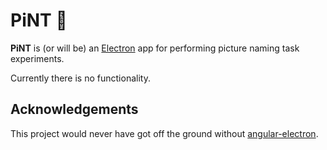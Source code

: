 # PiNT 🐄

**PiNT** is (or will be) an [Electron](https://electron.atom.io/)
app for performing picture naming task experiments.

Currently there is no functionality.

## Acknowledgements

This project would never have got off the ground without
[angular-electron](https://github.com/maximegris/angular-electron).
